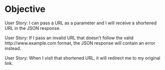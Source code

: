 <h1>Objective</h1>

<p>User Story: I can pass a URL as a parameter and I will receive a shortened URL in the JSON response.</p>
<p>User Story: If I pass an invalid URL that doesn't follow the valid http://www.example.com format, the JSON response will contain an error instead.
</p>
<p>User Story: When I visit that shortened URL, it will redirect me to my original link.</p>